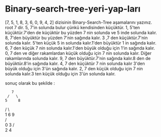 # Binary-search-tree-yeri-yap-ları
[7, 5, 1, 8, 3, 6, 0, 9, 4, 2] dizisinin Binary-Search-Tree aşamalarını yazınız.
root 7 dir.
5, 7'in solunda bulur çünkü kendisinden küçüktür.
1, 5'ten küçüktür.7'den de küçüktür bu yüzden 7 nin solunda ve 5 inde solunda kalır.
8, 7'den büyüktür bu yüzden 7'nin sağında kalır.
3 ,7 den küçüktür.7'nin solunda kalır. 5'ten küçük 5 in solunda kalır.1'den büyüktür 1 in sağında kalır.
6, 7 den küçük 7 nin solunda kalır.1'den büyük olduğu için 1'in sağında kalır.
0, 7 den ve diğer rakamlardan küçük olduğu için 7 nin solunda kalır. Diğer rakamlarında solunda kalır.
9, 7 den büyüktür.7'nin sağında kalır.8 den de büyüktür.8'in sağında kalır.
4, 7 den küçüktür 7 nin solunda kalır 3'den büyük olduğu için 3'ün sağında kalır.
2, 7 den küçük olduğu için 7 nin solunda kalır.3 ten küçük olduğu için 3'ün solunda kalır.

sonuç olarak bu şekilde :

       7
     /   \
    5     8
   / \     \
  1   6     9  
 /  \
0    3
    /  \
    2   4
